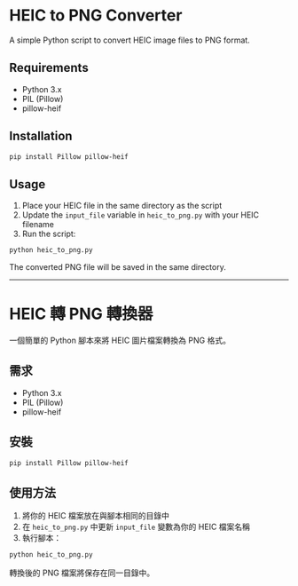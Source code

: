 # HEIC to PNG Converter

A simple Python script to convert HEIC image files to PNG format.

## Requirements

- Python 3.x
- PIL (Pillow)
- pillow-heif

## Installation

```bash
pip install Pillow pillow-heif
```

## Usage

1. Place your HEIC file in the same directory as the script
2. Update the `input_file` variable in `heic_to_png.py` with your HEIC filename
3. Run the script:

```bash
python heic_to_png.py
```

The converted PNG file will be saved in the same directory.

---

# HEIC 轉 PNG 轉換器

一個簡單的 Python 腳本來將 HEIC 圖片檔案轉換為 PNG 格式。

## 需求

- Python 3.x
- PIL (Pillow)
- pillow-heif

## 安裝

```bash
pip install Pillow pillow-heif
```

## 使用方法

1. 將你的 HEIC 檔案放在與腳本相同的目錄中
2. 在 `heic_to_png.py` 中更新 `input_file` 變數為你的 HEIC 檔案名稱
3. 執行腳本：

```bash
python heic_to_png.py
```

轉換後的 PNG 檔案將保存在同一目錄中。
